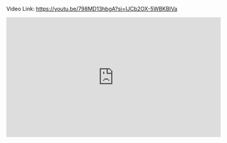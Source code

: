 Video Link: https://youtu.be/798MD13hbgA?si=IJCb2OX-5WBKBIVa

<iframe width="560" height="315" src="https://www.youtube.com/embed/798MD13hbgA?si=SjiiYwWUCmJHQJs-" title="YouTube video player" frameborder="0" allow="accelerometer; autoplay; clipboard-write; encrypted-media; gyroscope; picture-in-picture; web-share" referrerpolicy="strict-origin-when-cross-origin" allowfullscreen></iframe>
